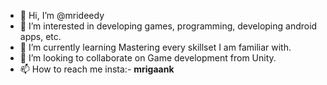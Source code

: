 - 👋 Hi, I’m @mrideedy
- 👀 I’m interested in developing games, programming, developing android apps, etc. 
- 🌱 I’m currently learning Mastering every skillset I am familiar with.
- 💞️ I’m looking to collaborate on Game development from Unity.
- 📫 How to reach me insta:- __mrigaank__

<!---
mrideedy/mrideedy is a ✨ special ✨ repository because its `README.md` (this file) appears on your GitHub profile.
You can click the Preview link to take a look at your changes.
--->
